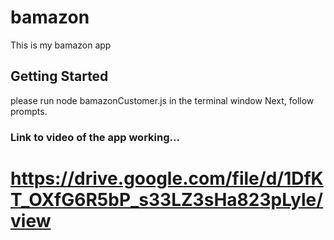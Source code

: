 # bamazon

This is my bamazon app

## Getting Started

please run node bamazonCustomer.js in the terminal window
Next, follow prompts.

### Link to video of the app working...

# https://drive.google.com/file/d/1DfKT_OXfG6R5bP_s33LZ3sHa823pLyle/view
